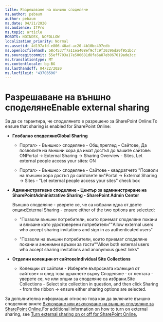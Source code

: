 ```yaml
---
title: Разрешаване на външно споделяне
ms.author: pebaum
author: pebaum
ms.date: 04/21/2020
ms.audience: ITPro
ms.topic: article
ROBOTS: NOINDEX, NOFOLLOW
localization_priority: Normal
ms.assetid: 4d197afd-e806-40ad-ac20-4b10bc497edb
ms.openlocfilehash: 58c4537f7a11ea408ef9cfc9f30396da0f951bc7
ms.sourcegitcommit: 55eff703a17e500681d8fa6a87eb067019ade3cc
ms.translationtype: MT
ms.contentlocale: bg-BG
ms.lasthandoff: 04/22/2020
ms.locfileid: "43703596"
---
```

# <a name="enable-external-sharing"></a><span data-ttu-id="ee1c6-102">Разрешаване на външно споделяне</span><span class="sxs-lookup"><span data-stu-id="ee1c6-102">Enable external sharing</span></span>

 <span data-ttu-id="ee1c6-103">За да се гарантира, че споделянето е разрешено за SharePoint Online:</span><span class="sxs-lookup"><span data-stu-id="ee1c6-103">To ensure that sharing is enabled for SharePoint Online:</span></span>
  
- <span data-ttu-id="ee1c6-104">**Глобално споделяне**</span><span class="sxs-lookup"><span data-stu-id="ee1c6-104">**Global Sharing**</span></span>
    
  - <span data-ttu-id="ee1c6-105">Портал\> - Външно\> споделяне - Общ преглед – Сайтове, Да позволите на външни хора да имат достъп до вашите сайтове: ON</span><span class="sxs-lookup"><span data-stu-id="ee1c6-105">Portal -\> External Sharing -\> Sharing Overview - Sites, Let external people access your sites: ON</span></span>
    
  - <span data-ttu-id="ee1c6-106">Портал\> - Външно\> споделяне - Сайтове - квадратчето "Позволи на външни хора достъп до сайтовете ви"</span><span class="sxs-lookup"><span data-stu-id="ee1c6-106">Portal -\> External Sharing -\> Sites - "Let external people access your sites" check box</span></span>
    
- <span data-ttu-id="ee1c6-107">**Административно споделяне - Център за администриране на SharePoint**</span><span class="sxs-lookup"><span data-stu-id="ee1c6-107">**Administrative Sharing - SharePoint Admin Center**</span></span>
    
    <span data-ttu-id="ee1c6-108">Външно споделяне - уверете се, че са избрани една от двете опции:</span><span class="sxs-lookup"><span data-stu-id="ee1c6-108">External Sharing - ensure either of the two options are selected:</span></span>
    
  - <span data-ttu-id="ee1c6-109">"Позволи външни потребители, които приемат споделяне покани и влизане като удостоверени потребители"</span><span class="sxs-lookup"><span data-stu-id="ee1c6-109">"Allow external users who accept sharing invitations and sign in as authenticated users"</span></span>
    
  - <span data-ttu-id="ee1c6-110">"Позволи на външни потребители, които приемат споделяне покани и анонимни връзки за гости"</span><span class="sxs-lookup"><span data-stu-id="ee1c6-110">"Allow both external users who accept sharing invitations and anonymous guest links"</span></span>
    
- <span data-ttu-id="ee1c6-111">**Отделни колекции от сайтове**</span><span class="sxs-lookup"><span data-stu-id="ee1c6-111">**Individual Site Collections**</span></span>
    
  - <span data-ttu-id="ee1c6-112">Колекции от сайтове - Изберете въпросната колекция от сайтове\> и след това щракнете върху Споделяне - от лентата - уверете се, че или опции за споделяне са избрани.</span><span class="sxs-lookup"><span data-stu-id="ee1c6-112">Site Collections - Select site collection in question, and then click Sharing - from the ribbon -\> ensure either sharing options are selected.</span></span>
    
<span data-ttu-id="ee1c6-113">За допълнителна информация относно това как да включите външно споделяне вижте [Включване или изключване на външно споделяне за SharePoint Online.](https://go.microsoft.com/fwlink/?linkid=2047681&amp;clcid=0x409)</span><span class="sxs-lookup"><span data-stu-id="ee1c6-113">For additional information on how to turn on external sharing, see [Turn external sharing on or off for SharePoint Online.](https://go.microsoft.com/fwlink/?linkid=2047681&amp;clcid=0x409)</span></span>
  

